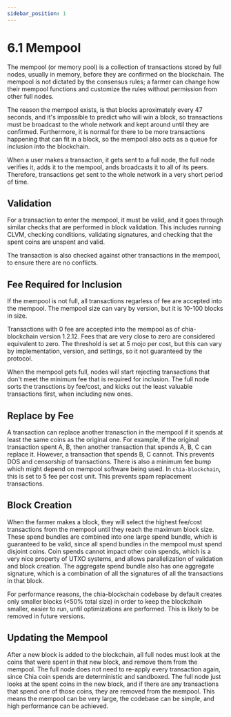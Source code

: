 ```yaml
---
sidebar_position: 1
---
```


# 6.1 Mempool

The mempool (or memory pool) is a collection of transactions stored by full nodes, usually in memory, before they
are confirmed on the blockchain. The mempool is not dictated by the consensus rules; a farmer can change how their
mempool functions and customize the rules without permission from other full nodes.

The reason the mempool exists, is that blocks aproximately every 47 seconds, and it's impossible to predict who will
win a block, so transactions must be broadcast to the whole network and kept around until they are confirmed. Furthermore,
it is normal for there to be more transactions happening that can fit in a block, so the mempool also acts as a queue
for inclusion into the blockchain.

When a user makes a transaction, it gets sent to a full node, the full node verifies it, adds it to the mempool, ands
broadcasts it to all of its peers. Therefore, transactions get sent to the whole network in a very short period of time.

##  Validation
For a transaction to enter the mempool, it must be valid, and it goes through similar checks that are performed in
block validation. This includes running CLVM, checking conditions, validating signatures, and checking that the spent
coins are unspent and valid.

The transaction is also checked against other transactions in the mempool, to ensure there
are no conflicts. 

## Fee Required for Inclusion
If the mempool is not full, all transactions regarless of fee are accepted into the mempool. The mempool size can
vary by version, but it is 10-100 blocks in size.

Transactions with 0 fee are accepted into the mempool as of chia-blockchain version 1.2.12.
Fees that are very close to zero are considered equivalent to zero. The threshold is set at 5 mojo per cost, but this
can vary by implementation, version, and settings, so it not guaranteed by the protocol.

When the mempool gets full, nodes will start rejecting transactions that don't meet the minimum fee that is required 
for inclusion. The full node sorts the transctions by fee/cost, and kicks out the least valuable transactions first,
when including new ones. 


## Replace by Fee
A transaction can replace another tranasction in the mempool if it spends at least the same coins as the original one.
For example, if the original transaction spent A, B,  then another transaction that spends A, B, C can replace it.
However, a transaction that spends B, C cannot. This prevents DOS and censorship of transactions. There is also
a minimum fee bump which might depend on mempool software being used. In `chia-blockchain`, this is set to 5 fee per 
cost unit. This prevents spam replacement transactions.

## Block Creation
When the farmer makes a block, they will select the highest fee/cost transactions from the mempool until they reach
the maximum block size. These spend bundles are combined into one large spend bundle, which is guaranteed to be valid,
since all spend bundles in the mempool must spend disjoint coins. Coin spends cannot impact other coin spends, which
is a very nice property of UTXO systems, and allows parallelization of validation and block creation. The aggregate
spend bundle also has one aggregate signature, which is a combination of all the signatures of all the transactions in that block.

For performance reasons, the chia-blockchain codebase by default creates only smaller blocks (<50% total size)
in order to keep the blockchain smaller, easier to run, until optimizations are performed. This is likely to be
removed in future versions.

## Updating the Mempool
After a new block is added to the blockchain, all full nodes must look at the coins that were spent in that new block,
and remove them from the mempool. The full node does not need to re-apply every transaction again, since Chia coin spends
are deterministic and sandboxed. The full node just looks at the spent coins in the new block, and if there are
any transactions that spend one of those coins, they are removed from the mempool. This means the mempool can be very large,
the codebase can be simple, and high performance can be achieved.
